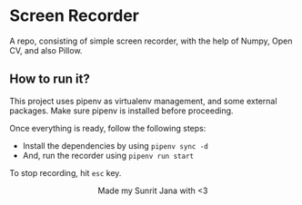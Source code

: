 # Screen Recorder

A repo, consisting of simple screen recorder, with the help of Numpy, Open CV, and also Pillow.

## How to run it?

This project uses pipenv as virtualenv management, and some external packages. Make sure pipenv
is installed before proceeding.

Once everything is ready, follow the following steps:

- Install the dependencies by using `pipenv sync -d`
- And, run the recorder using `pipenv run start`

To stop recording, hit `esc` key.

<div align="center">
  Made my Sunrit Jana with <3
</div>

